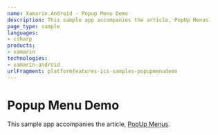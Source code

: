 ```yaml
---
name: Xamarin.Android - Popup Menu Demo
description: This sample app accompanies the article, PopUp Menus.
page_type: sample
languages:
- csharp
products:
- xamarin
technologies:
- xamarin-android
urlFragment: platformfeatures-ics-samples-popupmenudemo
---
```

# Popup Menu Demo 

This sample app accompanies the article, 
[PopUp Menus](http://developer.xamarin.com/guides/android/user_interface/popup_menus/).


